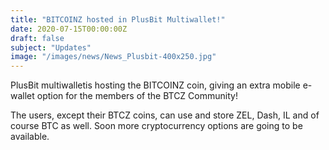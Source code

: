 ```yaml
---
title: "BITCOINZ hosted in PlusBit Multiwallet!"
date: 2020-07-15T00:00:00Z
draft: false
subject: "Updates"
image: "/images/news/News_Plusbit-400x250.jpg"
---
```


PlusBit multiwalletis hosting the BITCOINZ coin, giving an extra mobile e-wallet option for the members of the BTCZ Community!

The users, except their BTCZ coins, can use and store ZEL, Dash, IL and of course BTC as well. Soon more cryptocurrency options are going to be available.

